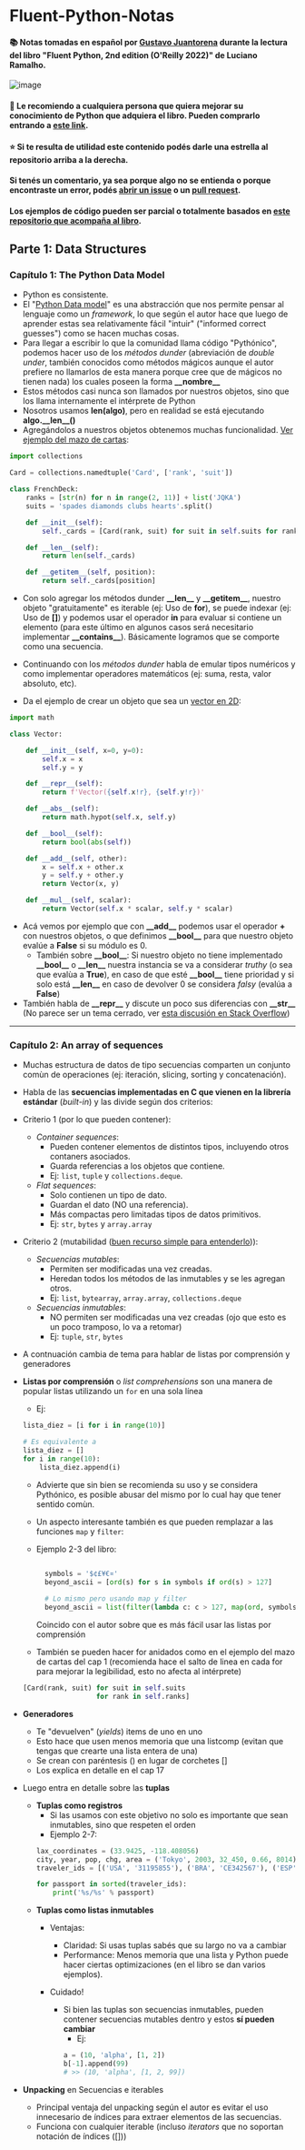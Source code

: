 # Fluent-Python-Notas
#### 📚 Notas tomadas en español por [Gustavo Juantorena](https://www.linkedin.com/in/gustavo-juantorena/) durante la lectura del libro "Fluent Python, 2nd edition (O'Reilly 2022)" de Luciano Ramalho.
![image](https://avatars.githubusercontent.com/u/9216311?s=200&v=4)
#### 🦎 Le recomiendo a cualquiera persona que quiera mejorar su conocimiento de Python que adquiera el libro. Pueden comprarlo entrando a [este link](https://www.amazon.com/-/es/gp/aw/d/1492056359/ref=dp_ob_neva_mobile).

#### ⭐ Si te resulta de utilidad este contenido podés darle una estrella al repositorio arriba a la derecha.
#### Si tenés un comentario, ya sea porque algo no se entienda o porque encontraste un error, podés [abrir un issue](https://docs.github.com/es/issues/tracking-your-work-with-issues/creating-an-issue) o un [pull request](https://www.freecodecamp.org/espanol/news/como-hacer-tu-primer-pull-request-en-github/).

#### Los ejemplos de código pueden ser parcial o totalmente basados en [este repositorio que acompaña al libro](https://github.com/fluentpython/example-code-2e).

## Parte 1: Data Structures 

### Capítulo 1: The Python Data Model

* Python es consistente.
* El "[Python Data model](https://docs.python.org/es/3/reference/datamodel.html)" es una abstracción que nos permite pensar al lenguaje como un *framework*, lo que según el autor hace que luego de aprender estas sea relativamente fácil "intuir" ("informed correct guesses") como se hacen muchas cosas.
* Para llegar a escribir lo que la comunidad llama código "Pythónico", podemos hacer uso de los *métodos dunder* (abreviación de *double under*, también conocidos como métodos mágicos aunque el autor prefiere no llamarlos de esta manera porque cree que de mágicos no tienen nada) los cuales poseen la forma **\_\_nombre\_\_** 
* Estos métodos casi nunca son llamados por nuestros objetos, sino que los llama internamente el intérprete de Python
* Nosotros usamos **len(algo)**, pero en realidad se está ejecutando **algo.\_\_len\_\_\(\)**
* Agregándolos a nuestros objetos obtenemos muchas funcionalidad. [Ver ejemplo del mazo de cartas](https://github.com/fluentpython/example-code-2e/blob/master/01-data-model/data-model.ipynb):

```Python
import collections

Card = collections.namedtuple('Card', ['rank', 'suit'])

class FrenchDeck:
    ranks = [str(n) for n in range(2, 11)] + list('JQKA')
    suits = 'spades diamonds clubs hearts'.split()

    def __init__(self):
        self._cards = [Card(rank, suit) for suit in self.suits for rank in self.ranks]

    def __len__(self):
        return len(self._cards)

    def __getitem__(self, position):
        return self._cards[position]
```

* Con solo agregar los métodos dunder **\_\_len\_\_** y **\_\_getitem\_\_**, nuestro objeto "gratuitamente" es iterable (ej: Uso de **for**), se puede indexar (ej: Uso de **[]**) y podemos usar el operador **in** para evaluar si contiene un elemento (para este último en algunos casos será necesitario implementar **\_\_contains\_\_**). Básicamente logramos que se comporte como una secuencia.   

* Continuando con los *métodos dunder* habla de emular tipos numéricos y como implementar operadores matemáticos (ej: suma, resta, valor absoluto, etc).
* Da el ejemplo de crear un objeto que sea un [vector en 2D](https://github.com/fluentpython/example-code-2e/blob/28d6d033156831a77b700064997c05a40a83805f/01-data-model/vector2d.py):

```Python
import math

class Vector:

    def __init__(self, x=0, y=0):
        self.x = x
        self.y = y

    def __repr__(self):
        return f'Vector({self.x!r}, {self.y!r})'

    def __abs__(self):
        return math.hypot(self.x, self.y)

    def __bool__(self):
        return bool(abs(self))

    def __add__(self, other):
        x = self.x + other.x
        y = self.y + other.y
        return Vector(x, y)

    def __mul__(self, scalar):
        return Vector(self.x * scalar, self.y * scalar)
```
* Acá vemos por ejemplo que con **\_\_add\_\_** podemos usar el operador **+** con nuestros objetos, o que definimos **\_\_bool\_\_** para que nuestro objeto evalúe a **False** si su módulo es 0.
    * También sobre **\_\_bool\_\_**: Si nuestro objeto no tiene implementado **\_\_bool\_\_** o **\_\_len\_\_** nuestra instancia se va a considerar *truthy* (o sea que evalùa a **True**), en caso de que esté **\_\_bool\_\_** tiene prioridad y si solo está **\_\_len\_\_** en caso de devolver 0 se considera *falsy* (evalúa a **False**)   
* También habla de **\_\_repr\_\_** y discute un poco sus diferencias con **\_\_str\_\_** (No parece ser un tema cerrado, ver [esta discusión en Stack Overflow](https://stackoverflow.com/questions/1436703/what-is-the-difference-between-str-and-repr)) 

---

### Capítulo 2: An array of sequences

* Muchas estructura de datos de tipo secuencias comparten un conjunto comùn de operaciones (ej: iteración, slicing, sorting y concatenación).
* Habla de las **secuencias implementadas en C que vienen en la librería estándar** (*built-in*) y las divide según dos criterios:
* Criterio 1 (por lo que pueden contener):
    * *Container sequences*: 
        * Pueden contener elementos de distintos tipos, incluyendo otros contaners asociados.
        * Guarda referencias a los objetos que contiene. 
        * Ej: `list`, `tuple` y `collections.deque`.
    * *Flat sequences*: 
        * Solo contienen un tipo de dato.
        * Guardan el dato (NO una referencia).
        * Más compactas pero limitadas tipos de datos primitivos. 
        * Ej: `str`, `bytes` y `array.array` 

* Criterio 2 (mutabilidad ([buen recurso simple para entenderlo](https://ellibrodepython.com/mutabilidad-python#mutabilidad))):
    * *Secuencias mutables*: 
        * Permiten ser modificadas una vez creadas. 
        * Heredan todos los métodos de las inmutables y se les agregan otros.
        * Ej: `list`, `bytearray`, `array.array`, `collections.deque`
    * *Secuencias inmutables*: 
        * NO permiten ser modificadas una vez creadas (ojo que esto es un poco tramposo, lo va a retomar)
        * Ej: `tuple`, `str`, `bytes`


* A contnuación cambia de tema para hablar de listas por comprensión y generadores
* **Listas por comprensión** o *list comprehensions* son una manera de popular listas utilizando un `for` en una sola línea
    * Ej:
   ```Python
   lista_diez = [i for i in range(10)]
   
   # Es equivalente a
   lista_diez = []
   for i in range(10):
       lista_diez.append(i)
   ```
   * Advierte que sin bien se recomienda su uso y se considera Pythónico, es posible abusar del mismo por lo cual hay que tener sentido comùn. 
   * Un aspecto interesante también es que pueden remplazar a las funciones `map` y `filter`:
    * Ejemplo 2-3 del libro:
      ```Python 
      
        symbols = '$¢£¥€¤'
        beyond_ascii = [ord(s) for s in symbols if ord(s) > 127]
        
        # Lo mismo pero usando map y filter
        beyond_ascii = list(filter(lambda c: c > 127, map(ord, symbols)))
      ```  
      Coincido con el autor sobre que es más fácil usar las listas por comprensión
      
   * También se pueden hacer for anidados como en el ejemplo del mazo de cartas del cap 1 (recomienda hace el salto de linea en cada for para mejorar la legibilidad, esto no afecta al intérprete)
   ```Python
   [Card(rank, suit) for suit in self.suits 
                     for rank in self.ranks]
   ```
* **Generadores**
    * Te "devuelven" (*yields*) items de uno en uno
    * Esto hace que usen menos memoria que una listcomp (evitan que tengas que crearte una lista entera de una)
    * Se crean con paréntesis () en lugar de corchetes []
    * Los explica en detalle en el cap 17

* Luego entra en detalle sobre las **tuplas**
    * **Tuplas como registros**
        * Si las usamos con este objetivo no solo es importante que sean inmutables, sino que respeten el orden
        * Ejemplo 2-7:
        ```Python
        lax_coordinates = (33.9425, -118.408056)
        city, year, pop, chg, area = ('Tokyo', 2003, 32_450, 0.66, 8014)
        traveler_ids = [('USA', '31195855'), ('BRA', 'CE342567'), ('ESP', 'XDA205856')]

        for passport in sorted(traveler_ids):
            print('%s/%s' % passport)
        ```
     * **Tuplas como listas inmutables**
        * Ventajas:
            * Claridad: Si usas tuplas sabés que su largo no va a cambiar
            * Performance: Menos memoria que una lista y Python puede hacer ciertas optimizaciones (en el libro se dan varios ejemplos).
             
        * Cuidado!
            * Si bien las tuplas son secuencias inmutables, pueden contener secuencias mutables dentro y estos **sí pueden cambiar**
                * Ej:
                ```Python
                a = (10, 'alpha', [1, 2])
                b[-1].append(99)
                # >> (10, 'alpha', [1, 2, 99])
                ```
* **Unpacking** en Secuencias e iterables
    * Principal ventaja del unpacking según el autor es evitar el uso innecesario de índices para extraer elementos de las secuencias.
    * Funciona con cualquier iterable (incluso *iterators* que no soportan notación de índices ([])) 
        
    


   


